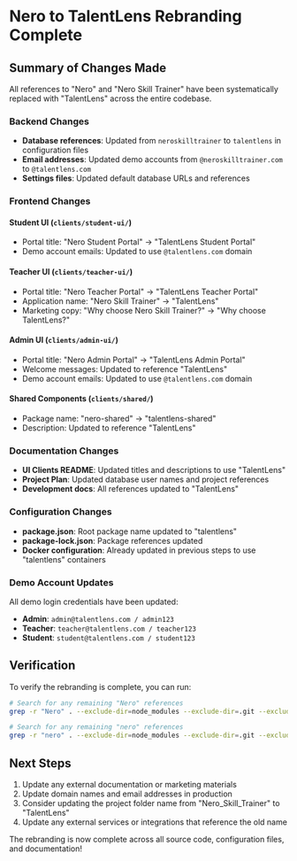 # Nero to TalentLens Rebranding Complete

## Summary of Changes Made

All references to "Nero" and "Nero Skill Trainer" have been systematically replaced with "TalentLens" across the entire codebase.

### Backend Changes

- **Database references**: Updated from `neroskilltrainer` to `talentlens` in configuration files
- **Email addresses**: Updated demo accounts from `@neroskilltrainer.com` to `@talentlens.com`
- **Settings files**: Updated default database URLs and references

### Frontend Changes

#### Student UI (`clients/student-ui/`)

- Portal title: "Nero Student Portal" → "TalentLens Student Portal"
- Demo account emails: Updated to use `@talentlens.com` domain

#### Teacher UI (`clients/teacher-ui/`)

- Portal title: "Nero Teacher Portal" → "TalentLens Teacher Portal"
- Application name: "Nero Skill Trainer" → "TalentLens"
- Marketing copy: "Why choose Nero Skill Trainer?" → "Why choose TalentLens?"

#### Admin UI (`clients/admin-ui/`)

- Portal title: "Nero Admin Portal" → "TalentLens Admin Portal"
- Welcome messages: Updated to reference "TalentLens"
- Demo account emails: Updated to use `@talentlens.com` domain

#### Shared Components (`clients/shared/`)

- Package name: "nero-shared" → "talentlens-shared"
- Description: Updated to reference "TalentLens"

### Documentation Changes

- **UI Clients README**: Updated titles and descriptions to use "TalentLens"
- **Project Plan**: Updated database user names and project references
- **Development docs**: All references updated to "TalentLens"

### Configuration Changes

- **package.json**: Root package name updated to "talentlens"
- **package-lock.json**: Package references updated
- **Docker configuration**: Already updated in previous steps to use "talentlens" containers

### Demo Account Updates

All demo login credentials have been updated:

- **Admin**: `admin@talentlens.com / admin123`
- **Teacher**: `teacher@talentlens.com / teacher123`
- **Student**: `student@talentlens.com / student123`

## Verification

To verify the rebranding is complete, you can run:

```bash
# Search for any remaining "Nero" references
grep -r "Nero" . --exclude-dir=node_modules --exclude-dir=.git --exclude=package-lock.json

# Search for any remaining "nero" references
grep -r "nero" . --exclude-dir=node_modules --exclude-dir=.git --exclude=package-lock.json
```

## Next Steps

1. Update any external documentation or marketing materials
2. Update domain names and email addresses in production
3. Consider updating the project folder name from "Nero_Skill_Trainer" to "TalentLens"
4. Update any external services or integrations that reference the old name

The rebranding is now complete across all source code, configuration files, and documentation!
